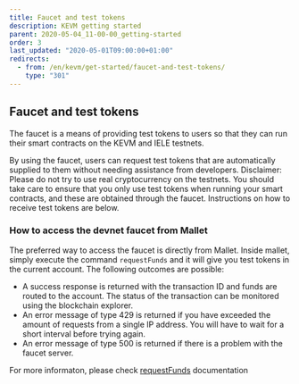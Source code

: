 ```yaml
---
title: Faucet and test tokens
description: KEVM getting started
parent: 2020-05-04_11-00-00_getting-started
order: 3
last_updated: "2020-05-01T09:00:00+01:00"
redirects:
  - from: /en/kevm/get-started/faucet-and-test-tokens/
    type: "301"
---
```

## Faucet and test tokens

The faucet is a means of providing test tokens to users so that they can run their smart contracts on the KEVM and IELE testnets.

By using the faucet, users can request test tokens that are automatically supplied to them without needing assistance from developers. Disclaimer: Please do not try to use real cryptocurrency on the testnets. You should take care to ensure that you only use test tokens when running your smart contracts, and these are obtained through the faucet. Instructions on how to receive test tokens are below.

### How to access the devnet faucet from Mallet
The preferred way to access the faucet is directly from Mallet.
Inside mallet, simply execute the command `requestFunds` and it will give you test tokens in the current account.
The following outcomes are possible:

* A success response is returned with the transaction ID and funds are routed to the account. The status of the transaction can be monitored using the blockchain explorer.
* An error message of type 429 is returned if you have exceeded the amount of requests from a single IP address. You will have to wait for a short interval before trying again.
* An error message of type 500 is returned if there is a problem with the faucet server.

For more informaton, please check [requestFunds](https://github.com/input-output-hk/mallet/blob/master/README.md#requestfunds) documentation
